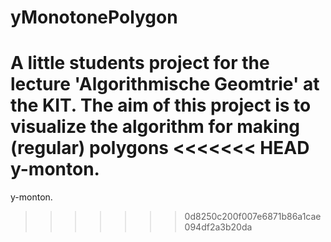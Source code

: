 yMonotonePolygon
===============
A little students project for the lecture 'Algorithmische Geomtrie' at the KIT.
The aim of this project is to visualize the algorithm for making (regular) polygons
<<<<<<< HEAD
y-monton.
=======
y-monton.
>>>>>>> 0d8250c200f007e6871b86a1cae094df2a3b20da
